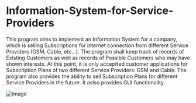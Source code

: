 # Information-System-for-Service-Providers
 
  This program aims to implement an Information System for a company, which is selling Subscriptions for internet connection from different Service Providers (GSM, Cable, etc…). The program shall keep track of records of Existing Customers as well as records of Possible Customers who may have shown interests. At this point, it is only acceptted customer applications for Subscription Plans of two different Service Providers: GSM and Cable. The program also provides the ability to sell Subscription Plans for different Service Providers in the future. It aslso provides GUI functionality.
  
  ![image](https://user-images.githubusercontent.com/83505749/194720268-afb2d33e-fbbb-4523-bda6-016ee50cf397.png)
